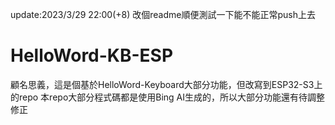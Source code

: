 update:2023/3/29 22:00(+8)
改個readme順便測試一下能不能正常push上去
# HelloWord-KB-ESP
顧名思義，這是個基於HelloWord-Keyboard大部分功能，但改寫到ESP32-S3上的repo
本repo大部分程式碼都是使用Bing AI生成的，所以大部分功能還有待調整修正